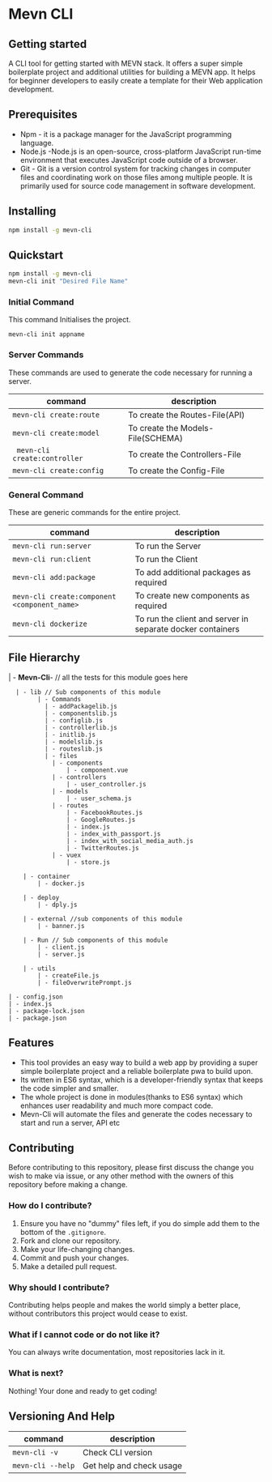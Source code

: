# Mevn CLI



## Getting started

A CLI tool for getting started with MEVN stack. It offers a super simple boilerplate project and additional utilities for building a MEVN app. It helps for beginner developers to easily create a template for their Web application development.

## Prerequisites

- Npm - it is a package manager for the JavaScript programming language.
- Node.js -Node.js is an open-source, cross-platform JavaScript run-time environment that executes JavaScript code outside of a browser.
- Git - Git is a version control system for tracking changes in computer files and coordinating work on those files among multiple people. It is primarily used for source code management in software development.

## Installing

```bash
npm install -g mevn-cli
```

## Quickstart
```bash
npm install -g mevn-cli
mevn-cli init "Desired File Name" 
```
### Initial Command

This command Initialises the project.

```
mevn-cli init appname
```

### Server Commands

These commands are used to generate the code necessary for running a server.

| command | description |
| ------- | ----------- |
|``` mevn-cli create:route ``` | To create the Routes-File(API) |
|``` mevn-cli create:model ``` | To create the Models-File(SCHEMA) |
|``` mevn-cli create:controller``` |  To create the Controllers-File |
| ```mevn-cli create:config ``` | To create the Config-File |


### General Command
 
 These are generic commands for the entire project.

| command | description |                                                                                                
| -------------- |  ---------------- |
| ```mevn-cli run:server``` | To run the Server |
| ```mevn-cli run:client``` | To run the Client |
| ```mevn-cli add:package``` | To add additional packages as required |
| ```mevn-cli create:component <component_name>``` | To create new components as required |
| ```mevn-cli dockerize``` | To run the client and server in separate docker containers |

## File Hierarchy

  
  | - __Mevn-Cli__- // all the tests for this module goes here
      
      | - lib // Sub components of this module
            | - Commands
              | - addPackagelib.js
              | - componentslib.js
              | - configlib.js
              | - controllerlib.js
              | - initlib.js
              | - modelslib.js
              | - routeslib.js
              | - files
                | - components
                    | - component.vue
                | - controllers
                    | - user_controller.js
                | - models
                    | - user_schema.js
                | - routes
                    | - FacebookRoutes.js
                    | - GoogleRoutes.js
                    | - index.js
                    | - index_with_passport.js
                    | - index_with_social_media_auth.js
                    | - TwitterRoutes.js
                | - vuex
                    | - store.js

        | - container
            | - docker.js

        | - deploy
            | - dply.js

        | - external //sub components of this module
            | - banner.js

        | - Run // Sub components of this module
            | - client.js
            | - server.js

        | - utils
            | - createFile.js
            | - fileOverwritePrompt.js

    | - config.json
    | - index.js
    | - package-lock.json
    | - package.json  


## Features

- This tool provides an easy way to build a web app by providing a super simple boilerplate project and a reliable boilerplate pwa to build upon.  
- Its written in ES6 syntax, which is a developer-friendly syntax that keeps the code simpler and smaller.
- The whole project is done in modules(thanks to ES6 syntax) which enhances user readability and much more compact code.  
- Mevn-Cli will automate the files and generate the codes necessary to start and run a server, API etc


## Contributing

Before contributing to this repository, please first discuss the change you wish to make via issue, or any other method with the owners of this repository before making a change. 

### How do I contribute?
1. Ensure you have no "dummy" files left, if you do simple add them to the bottom of the `.gitignore`.
2. Fork and clone our repository.
3. Make your life-changing changes.
4. Commit and push your changes.
5. Make a detailed pull request.

### Why should I contribute?
Contributing helps people and makes the world simply a better place, without contributors this project would cease to exist.

### What if I cannot code or do not like it?
You can always write documentation, most repositories lack in it.

### What is next?
Nothing! Your done and ready to get coding!


## Versioning And Help

| command | description
| --- | --- |
| ```mevn-cli -v``` | Check CLI version |
|``` mevn-cli --help ``` | Get help and check usage |
